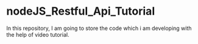 # nodeJS_Restful_Api_Tutorial
In this repository, I am going to store the code which i am developing with the help of video tutorial.
